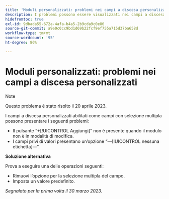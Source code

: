 ```yaml
---
title: 'Moduli personalizzati: problemi nei campi a discesa personalizzati'
description: I problemi possono essere visualizzati nei campi a discesa personalizzati abilitati come campi con selezione multipla.
hidefromtoc: true
exl-id: 9dbada55-672a-4afa-b4a5-2b9cda9c0e86
source-git-commit: a9e0c0cc9bd1d69b22fcf9ef755a715d37ba658d
workflow-type: tm+mt
source-wordcount: '95'
ht-degree: 86%

---
```


# Moduli personalizzati: problemi nei campi a discesa personalizzati

>[!NOTE]
>
>Questo problema è stato risolto il 20 aprile 2023.

I campi a discesa personalizzati abilitati come campi con selezione multipla possono presentare i seguenti problemi:

* Il pulsante “+[!UICONTROL Aggiungi]” non è presente quando il modulo non è in modalità di modifica.
* I campi privi di valori presentano un’opzione “—[!UICONTROL nessuna etichetta]—”.

**Soluzione alternativa**

Prova a eseguire una delle operazioni seguenti:

* Rimuovi l’opzione per la selezione multipla del campo.
* Imposta un valore predefinito.

_Segnalato per la prima volta il 30 marzo 2023._
